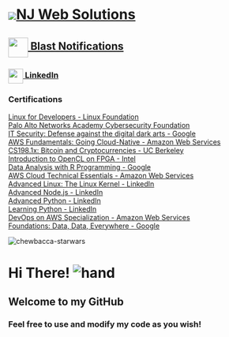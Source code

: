 # <a href="https://njweb.solutions" target="blank"><img align="center" src="https://www.njweb.solutions/nj.png" />NJ Web Solutions</a>
## <a href="https://blastnotifications.com" target="blank"><img height="40" width="40" align="center" src="https://blastnotifications.com/img/preview.png" /> Blast Notifications</a>
### <a href="https://linkedin.com/in/daviddibenedetto" target="blank"><img align="center" src="https://upload.wikimedia.org/wikipedia/commons/c/ca/LinkedIn_logo_initials.png" alt="" height="30" width="30" /> LinkedIn</a>
### Certifications
  <a href="https://www.coursera.org/account/accomplishments/certificate/YARTWTEHFU3B">Linux for Developers - Linux Foundation</a><br>
  <a href="https://www.coursera.org/account/accomplishments/certificate/7LMCU36DENKM">Palo Alto Networks Academy Cybersecurity Foundation</a><br>
  <a href="https://www.coursera.org/account/accomplishments/certificate/GMA3DZ44ZB2B">IT Security: Defense against the digital dark arts - Google</a><br>
  <a href="https://www.coursera.org/account/accomplishments/certificate/FFUT6SSDGSPH">AWS Fundamentals: Going Cloud-Native - Amazon Web Services</a><br>
  <a href="https://courses.edx.org/certificates/5d8db41035b54efdbf19145d6ac6c23c">CS198.1x: Bitcoin and Cryptocurrencies - UC Berkeley</a><br>
  <a href="https://www.coursera.org/account/accomplishments/certificate/H33ZHEPFTTZS">Introduction to OpenCL on FPGA - Intel</a><br>
  <a href="https://www.coursera.org/account/accomplishments/certificate/4QGLG7CZE77L">Data Analysis with R Programming - Google</a><br>
  <a href="https://www.coursera.org/account/accomplishments/certificate/848YWPETM3YP">AWS Cloud Technical Essentials - Amazon Web Services</a><br>
  <a href="https://www.linkedin.com/learning/certificates/590926198e71be7de528b68de165abeedccecfc9e74fb306cbff996799ba1411">Advanced Linux: The Linux Kernel - LinkedIn</a><br>
  <a href="https://www.linkedin.com/learning/certificates/04904431beac04fa92deed96f23bee2070babc73ccb86dd412b40c5c978bd50e">Advanced Node.js - LinkedIn</a><br>
  <a href="https://www.linkedin.com/learning/certificates/7908ef7b7e00c9ec582f0dc7c9125572978b8dd4e4ba05b1b7ec419f01877b11">Advanced Python - LinkedIn</a><br>
  <a href="https://www.linkedin.com/learning/certificates/97d41db7dcc1d1453664cd06f5c2d0e55ddbf4f3fff129052984c4aa8269d26b">Learning Python - LinkedIn</a><br>
  <a href="https://www.coursera.org/account/accomplishments/specialization/certificate/UQYLYTDQ29RD">DevOps on AWS Specialization - Amazon Web Services</a><br>
  <a href="https://www.coursera.org/account/accomplishments/certificate/T2CQWQNPYLQ2">Foundations: Data, Data, Everywhere - Google</a>

![chewbacca-starwars](https://user-images.githubusercontent.com/20129616/188277093-1a8a09b3-cdde-4416-9262-bcffa06ec548.gif)

# Hi There! ![hand](https://user-images.githubusercontent.com/20129616/213759502-2ba7441b-e585-46cf-af1d-7a0f1283d5f4.gif)

## Welcome to my GitHub

### Feel free to use and modify my code as you wish!
